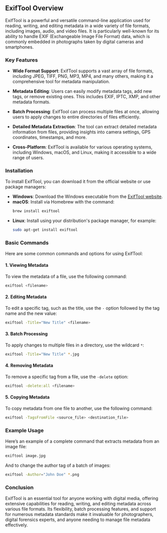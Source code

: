 ## ExifTool Overview

ExifTool is a powerful and versatile command-line application used for reading, writing, and editing metadata in a wide variety of file formats, including images, audio, and video files. It is particularly well-known for its ability to handle EXIF (Exchangeable Image File Format) data, which is commonly embedded in photographs taken by digital cameras and smartphones.

### Key Features

- **Wide Format Support**: ExifTool supports a vast array of file formats, including JPEG, TIFF, PNG, MP3, MP4, and many others, making it a comprehensive tool for metadata manipulation.

- **Metadata Editing**: Users can easily modify metadata tags, add new tags, or remove existing ones. This includes EXIF, IPTC, XMP, and other metadata formats.

- **Batch Processing**: ExifTool can process multiple files at once, allowing users to apply changes to entire directories of files efficiently.

- **Detailed Metadata Extraction**: The tool can extract detailed metadata information from files, providing insights into camera settings, GPS coordinates, timestamps, and more.

- **Cross-Platform**: ExifTool is available for various operating systems, including Windows, macOS, and Linux, making it accessible to a wide range of users.

### Installation

To install ExifTool, you can download it from the official website or use package managers:

- **Windows**: Download the Windows executable from the [ExifTool website](https://exiftool.org/).
- **macOS**: Install via Homebrew with the command:
  ```bash
  brew install exiftool
  ```
- **Linux**: Install using your distribution's package manager, for example:
  ```bash
  sudo apt-get install exiftool
  ```

### Basic Commands

Here are some common commands and options for using ExifTool:

#### 1. Viewing Metadata

To view the metadata of a file, use the following command:

```bash
exiftool <filename>
```

#### 2. Editing Metadata

To edit a specific tag, such as the title, use the `-` option followed by the tag name and the new value:

```bash
exiftool -Title="New Title" <filename>
```

#### 3. Batch Processing

To apply changes to multiple files in a directory, use the wildcard `*`:

```bash
exiftool -Title="New Title" *.jpg
```

#### 4. Removing Metadata

To remove a specific tag from a file, use the `-delete` option:

```bash
exiftool -delete:all <filename>
```

#### 5. Copying Metadata

To copy metadata from one file to another, use the following command:

```bash
exiftool -TagsFromFile <source_file> <destination_file>
```

### Example Usage

Here’s an example of a complete command that extracts metadata from an image file:

```bash
exiftool image.jpg
```

And to change the author tag of a batch of images:

```bash
exiftool -Author="John Doe" *.png
```

### Conclusion

ExifTool is an essential tool for anyone working with digital media, offering extensive capabilities for reading, writing, and editing metadata across various file formats. Its flexibility, batch processing features, and support for numerous metadata standards make it invaluable for photographers, digital forensics experts, and anyone needing to manage file metadata effectively.